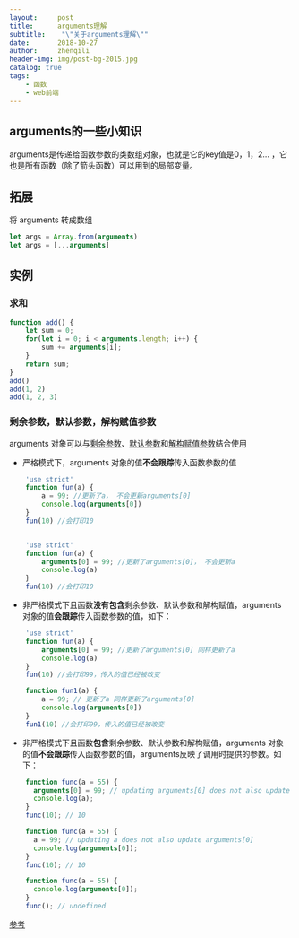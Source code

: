 ```yaml
---
layout:     post
title:      arguments理解
subtitle:    "\"关于arguments理解\""
date:       2018-10-27
author:     zhenqili
header-img: img/post-bg-2015.jpg
catalog: true
tags:
    - 函数
    - web前端
---
```


## arguments的一些小知识
arguments是传递给函数参数的类数组对象，也就是它的key值是0，1，2... ，它也是所有函数（除了箭头函数）可以用到的局部变量。

## 拓展
将 arguments 转成数组

```js
let args = Array.from(arguments)
let args = [...arguments]
```

## 实例

### 求和

```js
function add() {
    let sum = 0;
    for(let i = 0; i < arguments.length; i++) {
        sum += arguments[i];
    }
    return sum;
}
add()
add(1, 2)
add(1, 2, 3)
```

### 剩余参数，默认参数，解构赋值参数

arguments 对象可以与[剩余参数](https://developer.mozilla.org/zh-CN/docs/Web/JavaScript/Reference/Functions/Rest_parameters)、[默认参数](https://developer.mozilla.org/zh-CN/docs/Web/JavaScript/Reference/Functions/Default_parameters)和[解构赋值参数](https://developer.mozilla.org/zh-CN/docs/Web/JavaScript/Reference/Operators/Destructuring_assignment)结合使用


- 严格模式下，arguments 对象的值**不会跟踪**传入函数参数的值

```js
    'use strict'
    function fun(a) {
        a = 99; //更新了a， 不会更新arguments[0] 
        console.log(arguments[0])
    }
    fun(10) //会打印10


    'use strict'
    function fun(a) {
        arguments[0] = 99; //更新了arguments[0]， 不会更新a 
        console.log(a)
    }
    fun(10) //会打印10
```

- 非严格模式下且函数**没有包含**剩余参数、默认参数和解构赋值，arguments 对象的值**会跟踪**传入函数参数的值，如下：

```js
    'use strict'
    function fun(a) {
        arguments[0] = 99; //更新了arguments[0] 同样更新了a
        console.log(a)
    }
    fun(10) //会打印99，传入的值已经被改变

    function fun1(a) {
        a = 99; // 更新了a 同样更新了arguments[0] 
        console.log(arguments[0]) 
    }
    fun1(10) //会打印99，传入的值已经被改变
```

- 非严格模式下且函数**包含**剩余参数、默认参数和解构赋值，arguments 对象的值**不会跟踪**传入函数参数的值，arguments反映了调用时提供的参数。如下：

```js
    function func(a = 55) { 
      arguments[0] = 99; // updating arguments[0] does not also update a
      console.log(a);
    }
    func(10); // 10

    function func(a = 55) { 
      a = 99; // updating a does not also update arguments[0]
      console.log(arguments[0]);
    }
    func(10); // 10

    function func(a = 55) { 
      console.log(arguments[0]);
    }
    func(); // undefined

```
[参考](https://developer.mozilla.org/zh-CN/docs/Web/JavaScript/Reference/Functions/arguments)
